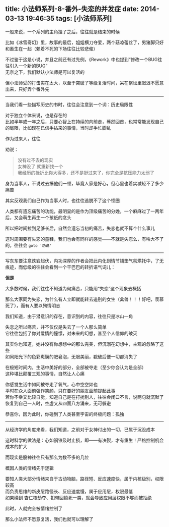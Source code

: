 title: 小法师系列-8-番外-失恋的并发症
date: 2014-03-13 19:46:35
tags: [小法师系列]
---

一般来说，一个系列的主角挂了之后，往往就是结束的时候  

比如《冰雪奇幻》里，故事的最后，姐姐横刀夺爱，两个菇凉蕾丝了，男猪脚只好和畜生在一起（赖着不死的下场往往比较悲催）

不过鉴于这是小说，并且之前还有过先例，《Rework》中也提到“修改一个BUG往往引入一个新的BUG”  
无奈之下，我们默认小法师是可以复活的

但小法师受的打击实在太大，以至于突破了等级复活时间，呆在祭坛里迟迟不愿意出来，只好弄个番外先  

---

当我们看一些描写历史的书时，往往会注意到一个词：历史局限性

对于独立个体来说，也是存在的  
比如半年或一年之后，只要心智上在持续的向前走，蓦然回首，也常常能发现自己的局限，比如现在已信手拈来的事情，当时却手忙脚乱

作为过来人，往往

劝说：
>没有过不去的现实  
女神没了 就重新找一个  
我经历的挫折比你大得多，还不是挺过来了，你完全是抗压能力太弱了

身为当事人，不说过去揍他们一顿，毕竟人家是好心，但心里也着实减轻不了多少痛苦

其实反观我们自己作为当事人时，也往往逃脱不了这个怪圈

人类都有遗忘痛苦的功能，最明显的是作为顶级痛苦的分娩，一个麻麻过了一两年后，又会萌生再生一个孩纸的念头  

所以把时间拉到足够长后，自然会遗忘当初的痛苦，失恋也就不算个什么事儿

这时周围要有失恋的童鞋，我们也会有同样的感觉——不就是失恋么，有啥大不了的，往往会 `goto '劝说'`

---

写东东要注意跌宕起伏，内功深厚的作者会把此内化到情节铺垫气氛烘托中，了无痕迹，而低级的往往会看到一个干巴巴的转折语气词儿：

**但是**

大多数时候，我们往往不知道为何痛苦，只能用“失恋”这个现象去概括

那么大家同为失恋，为什么有人立即就能转去追别的女生（禽兽！！！好吧，羡慕死了），而有人要以殉情明志


我们知道，由于潜意识的存在，意识到的内容，往往只是冰山一角

失恋之所以痛苦，并不仅仅是失去了一个人那么简单  
它往往包括了你对爱情的憧憬，对未来的幻想，甚至个人信仰的破灭

其实你也知道，她并没有你想想中的那么完美，但沉溺在幻想中，主观的忽略了这些  
如同阳光下的色彩斑斓的肥皂泡，无限美丽，戳破后便一切都消失了  

在极短时间内，生活中美好的部分，全部被夺走（至少你会认为是全部）  
这种堪比颠覆三观的事情，自然让人心痛
 
你感觉生活中如同被夺走了氧气，心中空空如也    
平时在众人面前强作笑颜，只在要好的朋友面前提起此事  
若你不幸又比较自觉，知道自己是在打扰别人，往往会闭口不言，说两句就沉默了   
恢复到自己一人时，空虚又从四面八方涌来，无可躲避

恭喜你，因为此时，你碰到了人类甚至宇宙的终极问题：孤独

---

从经济学的角度来看，我们知道，之前对于女神付出的一切，已属于沉没成本  

这时科学的做法是：心如钢铁及时止损，即——有决裂，才有重生！严格控制机会成本的扩大

而现实是股神往往只有那么为数不多的几位

概因人类的情绪先于逻辑

要知人类大部分情绪来自于古动物脑，路径短、反应速度快，属于内核级别，权限较高  
而负责思维的新皮层路径长、反应速度慢，属于应用层，权限最低    
如果碰到 杏仁核劫夺、扣带回锁死一类，就会导致应用层权限不够而被拒绝

此时，人就完全被情绪控制了

那么小法师不愿意复活，我们也就可以理解了
